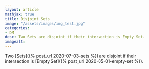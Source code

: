```yaml
---
layout: article
mathjax: true
title: Disjoint Sets
image: "/assets/images/img_test.jpg"
categories:
- DM
desc: Two Sets are disjoint if their intersection is Empty Set. 
imagealt: 
---
```


Two [Sets]({% post_url 2020-07-03-sets %}) are disjoint if their intersection is [Empty Set]({% post_url 2020-05-01-empty-set %}).